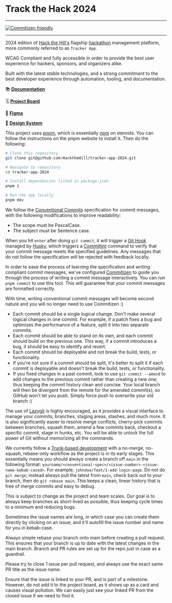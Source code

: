 # Track the Hack 2024
<hr/>

[![Commitizen friendly](https://img.shields.io/badge/commitizen-friendly-brightgreen.svg)](http://commitizen.github.io/cz-cli/)

<hr/>

2024 edition of [Hack the Hill's](https://hackthehill.org/) flagship [hackathon](https://2024.hackthehill.com/) management platform, more commonly referred to as `Tracker App`.

WCAG Compliant and fully accessible in order to provide the best user experience for hackers, sponsors, and organizers alike.

Built with the latest stable technologies, and a strong commitment to the best developer experience through automation, tooling, and documentation.

📚 **[Documentation](https://github.com/HacktheHill/tracker-app-2024/wiki)**

🗓️ **[Project Board](https://github.com/orgs/HacktheHill/projects/6/views/1)**

💅 **[Figma](https://www.figma.com/design/Dzki9pxG4BkSfUcQMWDILd/Track-the-Hack-2024?t=rkrFTph33UIbpLnz-1)**

🌟 **[Design System]()**

This project uses [pnpm](https://pnpm.io/), which is essentially [npm](https://nodejs.org/en/learn/getting-started/an-introduction-to-the-npm-package-manager) on steroids. You can follow the instructions on the pnpm website to install it. Then do the following:

```bash
# Clone this repository
git clone git@github.com:HacktheHill/tracker-app-2024.git

# Navigate to repository
cd tracker-app-2024

# Install dependencies listed in package.json
pnpm i

# Run the app locally
pnpm dev
```

We follow the [Conventional Commits](https://www.conventionalcommits.org/en/v1.0.0/) specification for commit messages, with the following modifications to improve readability:

- The scope must be PascalCase.
- The subject must be Sentence case.

When you hit `enter` after doing `git commit`, it will trigger a [Git Hook](https://git-scm.com/book/en/v2/Customizing-Git-Git-Hooks) managed by [Husky](https://typicode.github.io/husky/), which triggers a [Commitlint](https://commitlint.js.org/) command to verify that your commit message meets the specified guidelines. Any messages that do not follow the specification will be rejected with feedback locally.

In order to ease the process of learning the specification and writing compliant commit messages, we've configured [Commitizen](https://commitizen-tools.github.io/commitizen/) to guide you through the process of writing a commit message interactively.
You can run `pnpm commit` to use this tool. This will guarantee that your commit messages are formatted correctly.

With time, writing conventional commit messages will become second nature and you will no longer need to use Commitizen :)

- Each commit should be a single logical change. Don't make several logical changes in one commit. For example, if a patch fixes a bug and optimizes the performance of a feature, split it into two separate commits.
- Each commit should be able to stand on its own, and each commit should build on the previous one. This way, if a commit introduces a bug, it should be easy to identify and revert.
- Each commit should be deployable and not break the build, tests, or functionality.
- If you're not sure if a commit should be split, it's better to split it if each commit is deployable and doesn't break the build, tests, or functionality.
- If you fixed changes in a past commit, look to use `git commit --amend` to add changes to the previous commit rather than creating a new one; thus keeping the commit history clean and concise. Your local branch will then be divergent from the remote for the amended commit(s), so GitHub won't let you push. Simply force push to overwrite your old branch :)

The use of [Lazygit](https://github.com/jesseduffield/lazygit) is highly encouraged, as it provides a visual interface to manage your commits, branches, staging areas, stashes, and much more. It is also significantly easier to resolve merge conflicts, cherry-pick commits between branches, squash them, amend a few commits back, checkout a specific commit, stage in hunks, etc. You will be able to unlock the full power of Git without memorizing all the commands.

We currently follow a [Trunk-based development](https://tilburgsciencehub.com/topics/automation/version-control/advanced-git/git-branching-strategies/) with a no-merge, no-squash, rebase-only workflow as the project is in its early stages. This essentially means you should always create a branch off `main` in the following format:
`yourname/<conventional-spec>/<issue-number>-<issue-name-kebab-cased>`. For example, `johndoe/feat/1-add-login-page`. Do not do `git merge`; instead always pull the latest from `main`, check back out to your branch, then do `git rebase main`.
This keeps a clean, linear history that is free of merge commits and easy to debug.

This is subject to change as the project and team scales. Our goal is to always keep branches as short-lived as possible, thus keeping cycle times to a minimum and reducing bugs.

Sometimes the issue names are long, in which case you can create them directly by clicking on an issue, and it'll autofill the issue number and name for you in kebab-case.

Always simple rebase your branch onto main before creating a pull request. This ensures that your branch is up to date with the latest changes in the main branch. Branch and PR rules are set up for the repo just in case as a guardrail.

Please try to close 1 issue per pull request, and always use the exact same PR title as the issue name.

Ensure that the issue is linked to your PR, and is part of a milestone. However, do not add it to the project board, as it shows up as a card and causes visual pollution. We can easily just see your linked PR from the closed issue if we need to find it.